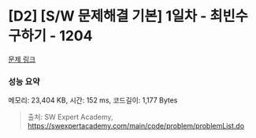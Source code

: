 # [D2] [S/W 문제해결 기본] 1일차 - 최빈수 구하기 - 1204 

[문제 링크](https://swexpertacademy.com/main/code/problem/problemDetail.do?contestProbId=AV13zo1KAAACFAYh) 

### 성능 요약

메모리: 23,404 KB, 시간: 152 ms, 코드길이: 1,177 Bytes



> 출처: SW Expert Academy, https://swexpertacademy.com/main/code/problem/problemList.do